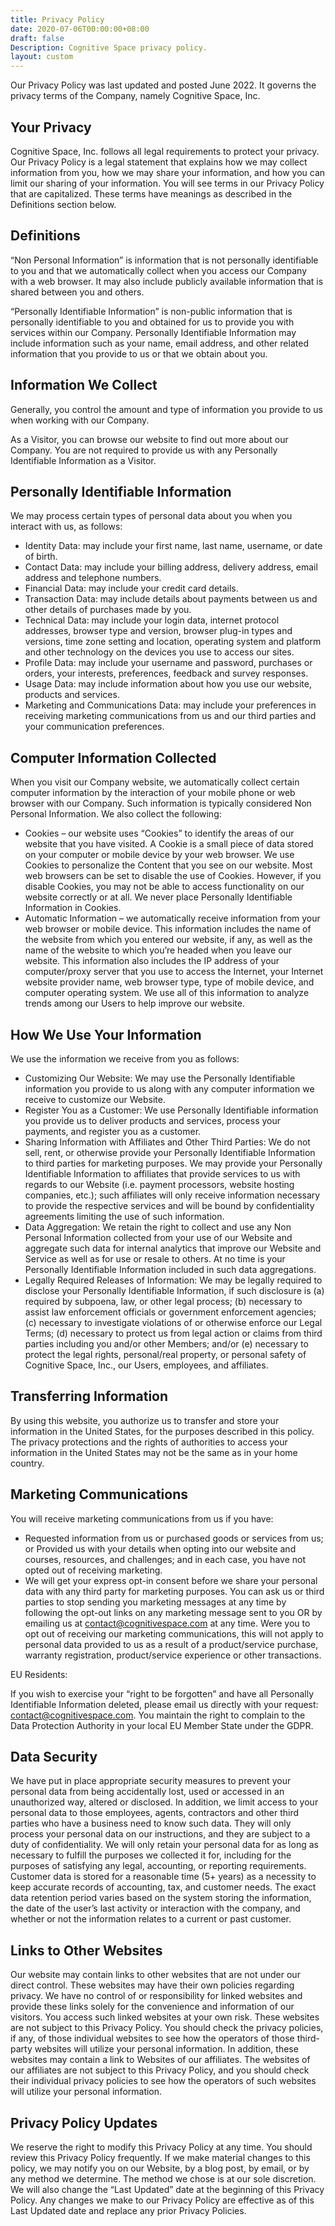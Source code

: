 ```yaml
---
title: Privacy Policy
date: 2020-07-06T00:00:00+08:00
draft: false
Description: Cognitive Space privacy policy.
layout: custom
---
```


Our Privacy Policy was last updated and posted June 2022. It governs the privacy terms of the Company, namely Cognitive Space, Inc.

## Your Privacy

Cognitive Space, Inc. follows all legal requirements to protect your privacy. Our Privacy Policy is a legal statement that explains how we may collect information from you, how we may share your information, and how you can limit our sharing of your information. You will see terms in our Privacy Policy that are capitalized. These terms have meanings as described in the Definitions section below.

## Definitions

“Non Personal Information” is information that is not personally identifiable to you and that we automatically collect when you access our Company with a web browser. It may also include publicly available information that is shared between you and others.

“Personally Identifiable Information” is non-public information that is personally identifiable to you and obtained for us to provide you with services within our Company. Personally Identifiable Information may include information such as your name, email address, and other related information that you provide to us or that we obtain about you.

## Information We Collect

Generally, you control the amount and type of information you provide to us when working with our Company.

As a Visitor, you can browse our website to find out more about our Company. You are not required to provide us with any Personally Identifiable Information as a Visitor.

## Personally Identifiable Information

We may process certain types of personal data about you when you interact with us, as follows:

- Identity Data: may include your first name, last name, username, or date of birth.
- Contact Data: may include your billing address, delivery address, email address and telephone numbers.
- Financial Data: may include your credit card details.
- Transaction Data: may include details about payments between us and other details of purchases made by you.
- Technical Data: may include your login data, internet protocol addresses, browser type and version, browser plug-in types and versions, time zone setting and location, operating system and platform and other technology on the devices you use to access our sites.
- Profile Data: may include your username and password, purchases or orders, your interests, preferences, feedback and survey responses.
- Usage Data: may include information about how you use our website, products and services.
- Marketing and Communications Data: may include your preferences in receiving marketing communications from us and our third parties and your communication preferences.

## Computer Information Collected

When you visit our Company website, we automatically collect certain computer information by the interaction of your mobile phone or web browser with our Company. Such information is typically considered Non Personal Information. We also collect the following:

- Cookies – our website uses “Cookies” to identify the areas of our website that you have visited. A Cookie is a small piece of data stored on your computer or mobile device by your web browser. We use Cookies to personalize the Content that you see on our website. Most web browsers can be set to disable the use of Cookies. However, if you disable Cookies, you may not be able to access functionality on our website correctly or at all. We never place Personally Identifiable Information in Cookies.
- Automatic Information – we automatically receive information from your web browser or mobile device. This information includes the name of the website from which you entered our website, if any, as well as the name of the website to which you’re headed when you leave our website. This information also includes the IP address of your computer/proxy server that you use to access the Internet, your Internet website provider name, web browser type, type of mobile device, and computer operating system. We use all of this information to analyze trends among our Users to help improve our website.

## How We Use Your Information

We use the information we receive from you as follows:

- Customizing Our Website: We may use the Personally Identifiable information you provide to us along with any computer information we receive to customize our Website.
- Register You as a Customer: We use Personally Identifiable information you provide us to deliver products and services, process your payments, and register you as a customer.
- Sharing Information with Affiliates and Other Third Parties: We do not sell, rent, or otherwise provide your Personally Identifiable Information to third parties for marketing purposes. We may provide your Personally Identifiable Information to affiliates that provide services to us with regards to our Website (i.e. payment processors, website hosting companies, etc.); such affiliates will only receive information necessary to provide the respective services and will be bound by confidentiality agreements limiting the use of such information.
- Data Aggregation: We retain the right to collect and use any Non Personal Information collected from your use of our Website and aggregate such data for internal analytics that improve our Website and Service as well as for use or resale to others. At no time is your Personally Identifiable Information included in such data aggregations.
- Legally Required Releases of Information: We may be legally required to disclose your Personally Identifiable Information, if such disclosure is (a) required by subpoena, law, or other legal process; (b) necessary to assist law enforcement officials or government enforcement agencies; (c) necessary to investigate violations of or otherwise enforce our Legal Terms; (d) necessary to protect us from legal action or claims from third parties including you and/or other Members; and/or (e) necessary to protect the legal rights, personal/real property, or personal safety of Cognitive Space, Inc., our Users, employees, and affiliates.

## Transferring Information

By using this website, you authorize us to transfer and store your information in the United States, for the purposes described in this policy. The privacy protections and the rights of authorities to access your information in the United States may not be the same as in your home country.

## Marketing Communications

You will receive marketing communications from us if you have:

- Requested information from us or purchased goods or services from us; or
Provided us with your details when opting into our website and courses, resources, and challenges; and in each case, you have not opted out of receiving marketing.
- We will get your express opt-in consent before we share your personal data with any third party for marketing purposes. You can ask us or third parties to stop sending you marketing messages at any time by following the opt-out links on any marketing message sent to you OR by emailing us at contact@cognitivespace.com at any time. Were you to opt out of receiving our marketing communications, this will not apply to personal data provided to us as a result of a product/service purchase, warranty registration, product/service experience or other transactions.

EU Residents:

If you wish to exercise your “right to be forgotten” and have all Personally Identifiable Information deleted, please email us directly with your request: contact@cognitivespace.com. You maintain the right to complain to the Data Protection Authority in your local EU Member State under the GDPR.

## Data Security

We have put in place appropriate security measures to prevent your personal data from being accidentally lost, used or accessed in an unauthorized way, altered or disclosed. In addition, we limit access to your personal data to those employees, agents, contractors and other third parties who have a business need to know such data. They will only process your personal data on our instructions, and they are subject to a duty of confidentiality. We will only retain your personal data for as long as necessary to fulfill the purposes we collected it for, including for the purposes of satisfying any legal, accounting, or reporting requirements. Customer data is stored for a reasonable time (5+ years) as a necessity to keep accurate records of accounting, tax, and customer needs. The exact data retention period varies based on the system storing the information, the date of the user’s last activity or interaction with the company, and whether or not the information relates to a current or past customer.

## Links to Other Websites

Our website may contain links to other websites that are not under our direct control. These websites may have their own policies regarding privacy. We have no control of or responsibility for linked websites and provide these links solely for the convenience and information of our visitors. You access such linked websites at your own risk. These websites are not subject to this Privacy Policy. You should check the privacy policies, if any, of those individual websites to see how the operators of those third-party websites will utilize your personal information. In addition, these websites may contain a link to Websites of our affiliates. The websites of our affiliates are not subject to this Privacy Policy, and you should check their individual privacy policies to see how the operators of such websites will utilize your personal information.

## Privacy Policy Updates

We reserve the right to modify this Privacy Policy at any time. You should review this Privacy Policy frequently. If we make material changes to this policy, we may notify you on our Website, by a blog post, by email, or by any method we determine. The method we chose is at our sole discretion. We will also change the “Last Updated” date at the beginning of this Privacy Policy. Any changes we make to our Privacy Policy are effective as of this Last Updated date and replace any prior Privacy Policies.
